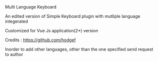 <p>Multi Language Keyboard</p>

An edited version of Simple Keyboard plugin with mutliple language integerated

Customized for Vue Js application(2*) version

Credits : https://github.com/hodgef

Inorder to add other languages, other than the one specified send request to author
